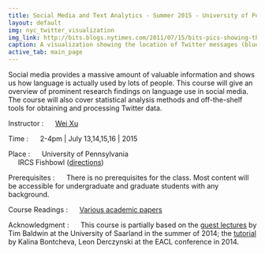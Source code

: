 ```yaml
---
title: Social Media and Text Analytics - Summer 2015 - University of Pennsylvania
layout: default
img: nyc_twitter_visualization
img_link: http://bits.blogs.nytimes.com/2011/07/15/bits-pics-showing-the-location-of-tweets-and-flickr-photos/
caption: A visualization showing the location of Twitter messages (blue) and Flickr photos (orange) in New York City by Eric Fischer
active_tab: main_page 
---
```



Social media provides a massive amount of valuable information and shows us how language is actually used by lots of people. This course will give an overview of prominent research findings on language use in social media. The course will also cover statistical analysis methods and off-the-shelf tools for obtaining and processing Twitter data.


Instructor
: &nbsp;&nbsp;&nbsp;&nbsp; [Wei Xu](http://www.cis.upenn.edu/~xwe/)

Time 
: &nbsp;&nbsp;&nbsp;&nbsp; 2-4pm | July 13,14,15,16 \| 2015 


Place
: &nbsp;&nbsp;&nbsp;&nbsp; University of Pennsylvania <br>
&nbsp;&nbsp;&nbsp;&nbsp; IRCS Fishbowl \([directions](https://www.ircs.upenn.edu/about/directions-ircs)\)


Prerequisites
: &nbsp;&nbsp;&nbsp;&nbsp; There is no prerequisites for the class. Most content will be accessible for undergraduate and graduate students with any background. 

Course Readings
: &nbsp;&nbsp;&nbsp;&nbsp; [Various academic papers](syllabus.html)

Acknowledgment
: &nbsp;&nbsp;&nbsp;&nbsp; This course is partially based on the [guest lectures](http://people.eng.unimelb.edu.au/tbaldwin/subjects/socialmedia-uds2014/) by Tim Baldwin at the University of Saarland in the summer of 2014; the [tutorial](http://eacl2014.org/tutorial-social-media) by Kalina Bontcheva, Leon Derczynski at the EACL conference in 2014. 

